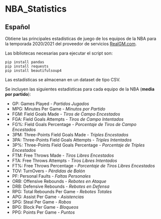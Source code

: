 # NBA_Statistics

## Español 
Obtiene las principales estadísticas de juego de los equipos de la NBA para la temporada 2020/2021 del proveedor de servicios [RealGM.com](https://basketball.realgm.com/nba/team-stats).

Las bibliotecas necesarias para ejecutar el script son:

```
pip install pandas
pip install requests
pip install beautifulsoup4
```

Las estadísticas se almacenan en un dataset de tipo CSV.

Se incluyen las siguientes estadísticas para cada equipo de la NBA (**media por partido**):

- GP: Games Played - *Partidos Jugados*
- MPG: Minutes Per Game - *Minutos por Partido*
- FGM: Field Goals Made - *Tiros de Campo Encestados*
- FGA: Field Goals Attempts - *Tiros de Campo Intentados*
- FG%: Field Goals Percentage - *Porcentaje de Tiros de Campo Encestados*
- 3PM: Three-Points Field Goals Made - *Triples Encestados*
- 3PA: Three-Points Field Goals Attempts - *Triples Intentados*
- 3P%: Three-Points Field Goals Percentage - *Porcentaje de Triples Encestados*
- FTM: Free Throws Made - *Tiros Libres Encestados*
- FTA: Free Throws Attempts - *Tiros Libres Intentados*
- FT%: Free Throws Percentage - *Porcentaje de Tiros Libres Encestados*
- TOV: TurnOvers - *Pérdidas de Balón*
- PF: Personal Faults - *Faltas Personales*
- ORB: Offensive Rebounds - *Rebotes en Ataque*
- DRB: Defensive Rebounds - *Rebotes en Defensa*
- RPG: Total Rebounds Per Game - *Rebotes Totales*
- APG: Assist Per Game - *Asistencias*
- SPG: Steal Per Game - *Robos*
- BPG: Block Per Game - *Bloqueos*
- PPG: Points Per Game - *Puntos*
